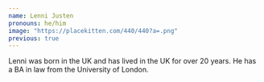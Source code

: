```yaml
---
name: Lenni Justen
pronouns: he/him
image: "https://placekitten.com/440/440?a=.png"
previous: true
---
```


Lenni was born in the UK and has lived in the UK for over 20 years. He has a BA in law from the University of London.